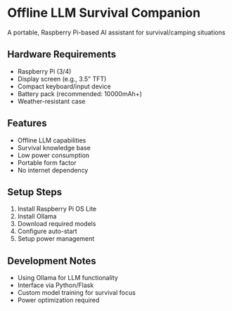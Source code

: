 # Offline LLM Survival Companion
A portable, Raspberry Pi-based AI assistant for survival/camping situations

## Hardware Requirements
- Raspberry Pi (3/4)
- Display screen (e.g., 3.5" TFT)
- Compact keyboard/input device
- Battery pack (recommended: 10000mAh+)
- Weather-resistant case

## Features
- Offline LLM capabilities
- Survival knowledge base
- Low power consumption
- Portable form factor
- No internet dependency

## Setup Steps
1. Install Raspberry Pi OS Lite
2. Install Ollama
3. Download required models
4. Configure auto-start
5. Setup power management

## Development Notes
- Using Ollama for LLM functionality
- Interface via Python/Flask
- Custom model training for survival focus
- Power optimization required